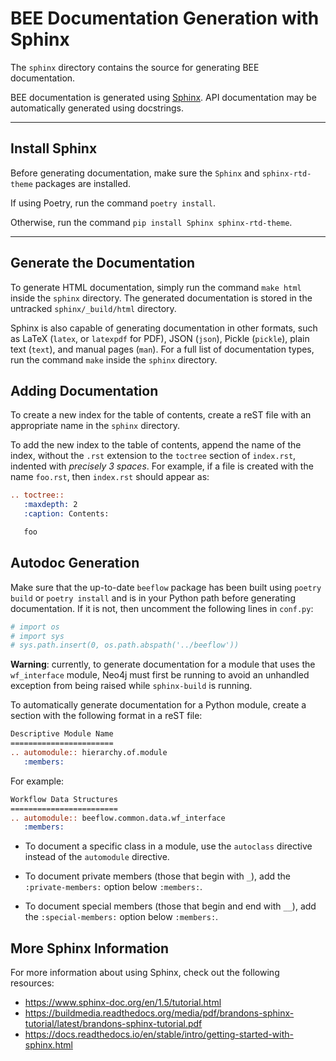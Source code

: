 # BEE Documentation Generation with Sphinx
The `sphinx` directory contains the source for generating BEE documentation.

BEE documentation is generated using [Sphinx](http://www.sphinx-doc.org/en/master/).
API documentation may be automatically generated using docstrings.

---

## Install Sphinx

Before generating documentation, make sure the `Sphinx` and `sphinx-rtd-theme` packages are installed.

If using Poetry, run the command `poetry install`.

Otherwise, run the command `pip install Sphinx sphinx-rtd-theme`.

---

## Generate the Documentation

To generate HTML documentation, simply run the command `make html` inside the `sphinx` directory.
The generated documentation is stored in the untracked `sphinx/_build/html` directory.

Sphinx is also capable of generating documentation in other formats, such as LaTeX (`latex`, or `latexpdf` for PDF),
JSON (`json`), Pickle (`pickle`), plain text (`text`), and manual pages (`man`).
For a full list of documentation types, run the command `make` inside the `sphinx` directory.

## Adding Documentation

To create a new index for the table of contents, create a reST file with an appropriate name in the `sphinx` directory.

To add the new index to the table of contents, append the name of the index, without the `.rst` extension to the `toctree`
section of `index.rst`, indented with *precisely 3 spaces*. For example, if a file is created with the name `foo.rst`,
then `index.rst` should appear as:

```rst
.. toctree::
   :maxdepth: 2
   :caption: Contents:

   foo
```

## Autodoc Generation

Make sure that the up-to-date `beeflow` package has been built using `poetry build` or `poetry install` and is in your
Python path before generating documentation. If it is not, then uncomment the following lines in `conf.py`:

```py
# import os
# import sys
# sys.path.insert(0, os.path.abspath('../beeflow'))
```

**Warning**: currently, to generate documentation for a module that uses the `wf_interface` module, Neo4j must first be
running to avoid an unhandled exception from being raised while `sphinx-build` is running.

To automatically generate documentation for a Python module, create a section with the following format in a reST file:

```rst
Descriptive Module Name
=======================
.. automodule:: hierarchy.of.module
   :members:
```

For example:

```rst
Workflow Data Structures
========================
.. automodule:: beeflow.common.data.wf_interface
   :members:
```

- To document a specific class in a module, use the `autoclass` directive instead of the `automodule` directive.

- To document private members (those that begin with `_`), add the `:private-members:` option below `:members:`.

- To document special members (those that begin and end with `__`), add the `:special-members:` option below `:members:`.

## More Sphinx Information

For more information about using Sphinx, check out the following resources:

- https://www.sphinx-doc.org/en/1.5/tutorial.html
- https://buildmedia.readthedocs.org/media/pdf/brandons-sphinx-tutorial/latest/brandons-sphinx-tutorial.pdf
- https://docs.readthedocs.io/en/stable/intro/getting-started-with-sphinx.html
